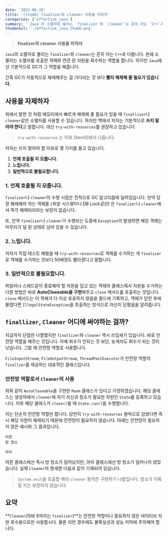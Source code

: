 ```yaml
---
date: '2022-06-28'
title: '[item8] finalizer와 cleaner 사용을 피하라'
categories: ['effective_java']
summary: '`Java`의 소멸자로 불리는 `finalizer`와 `cleaner`는 흔히 아는 `C++`과 다릅니다. 본래 소멸자는 소멸자를 호출한 객체와 연관 된 자원을 회수하는 역할을 합니다. 하지만 `Java`에선 기본적으로 GC가 그 역할을 해줍니다. '
thumbnail: './effective_java_thumb.png'
---
```


> **finalizer와 cleaner 사용을 피하라**

`Java`의 소멸자로 불리는 `finalizer`와 `cleaner`는 흔히 아는 `C++`과 다릅니다. 본래 소멸자는 소멸자를 호출한 객체와 연관 된 자원을 회수하는 역할을 합니다. 하지만 `Java`에선 기본적으로 GC가 그 역할을 해줍니다. 

간혹 GC가 자동적으로 해제해주는 걸 기다리는 것 보다 **빨리 해제해 줄 필요가 있습니다.**

## 사용을 자제하자
위에서 말한 것 처럼 메모리에서 빠르게 해제해 줄 필요가 있을 때 `finallizer`나 `cleaner`같은 소멸자를 사용할 수 있습니다. 하지만 책에서 저자는 기본적으로 **쓰지 말아야 한다**고 말합니다. 대신 `try-with-resources`를 권장하고 있습니다.

> `try-with-resources` 는 이후 [item9]에서 나옵니다.

저자는 쓰지 말아야 할 이유로 몇 가지를 들고 있습니다.
1. **언제 호출될 지 모릅니다.**
2. **느립니다.**
3. **일반적으로 불필요합니다.**

### 1. 언제 호출될 지 모릅니다.
`finalizer`나 `cleaner`의 수행 시점은 전적으로 GC 알고리즘에 달려있습니다. 만약 당장 해제해야 하는 객체들 *(파일 시스템이나 DB Lock같은)* 은 `finalizer`나 `cleaner`에서 즉각 해제되리라는 보장이 없습니다.

또, 만약 `finalizer`나 `cleaner`가 수행되는 도중에 `Exception`이 발생하면 해당 객체는 마무리가 덜 된 상태로 남아 있을 수 있습니다.

### 2. 느립니다.
저자가 직접 테스트 해봤을 때 `try-with-resources`로 객체를 수거하는 게 `finalizer`로 객체를 수거하는 것보다 50배정도 빨라졌다고 말합니다.

### 3. 일반적으로 불필요합니다.
파일이나 스레드같이 종료해야 할 자원을 담고 있는 객체의 클래스에서 자원을 수거하는 다른 방법은 바로 **AutoCloseable을 구현**해주고 `close` 메서드를 호출하는 것입니다. `close` 메서드는 이 객체가 더 이상 유효하지 않음을 필드에 기록하고, 객체가 닫힌 후에 불렸다면 `IllegalStateException`을 호출하는 방식으로 자신이 닫혔음을 알려줍니다.

## `finallizer`, `Cleaner` 어디에 써야하는 걸까?
지금까지 단점만 나열했지만 `finallizer`와 `cleaner` 역시 쓰임새가 있습니다. 바로 안전망 역할을 해주는 것입니다. 아예 회수가 안되는 것 보단, 늦게라도 회수가 되는 것이 낫습니다. 그럴 때 안전망 역할로 사용합니다.

`FileInputStream`, `FileOutputStream`, `ThreadPoolExecutor`가 안전망 역할의 `finallzer`를 제공하는 대표적인 클래스입니다.

### 안전망 역할로서 `Cleaner`의 사용

<script src="https://gist.github.com/gusah009/ac0149528b2ca3c2d11685109514f417.js"></script>

위와 같이 `AutoCloseable`을 구현한 `Room` 클래스가 있다고 가정하겠습니다. 해당 클래스는 생성자에서 `cleaner`에 자기 자신과 청소가 필요한 자원인 `State`를 등록하고 있습니다. 이후 해당 클래스가 `close()`될 때 `State.run()`을 수행합니다.

이는 단순히 안전망 역할만 합니다. 당연히 `try-with-resources` 블럭으로 감쌌다면 즉시 해당 자원이 해제되기 때문에 안전망이 필요하지 않습니다. 아래는 안전망이 필요하지 않은 예시와 그 결과입니다.

<script src="https://gist.github.com/gusah009/997b4abb237a3574d695b82f577def83.js"></script>

```
어른
방 청소
```

<script src="https://gist.github.com/gusah009/dab4e7d54b368af4417cc488f15eea6b.js"></script>

```
아이
```

어른 클래스에선 즉시 방 청소가 일어났지만, 아이 클래스에선 방 청소가 일어나지 않았습니다. 실제 `Cleaner`의 명세엔 다음과 같이 기재되어 있습니다.
> `System.exit`을 호출할 때의 `cleaner` 동작은 구현하기 나름입니다. 청소가 이뤄질 지는 보장하지 않습니다.

## 요약
**`Cleaner`(자바 8까지는 `finalizer`)**는 안전망 역할이나 중요하지 않은 네이티브 자원 회수용으로만 사용합시다. 물론 이런 경우에도 불확실성과 성능 저하에 주의해야 합니다.

